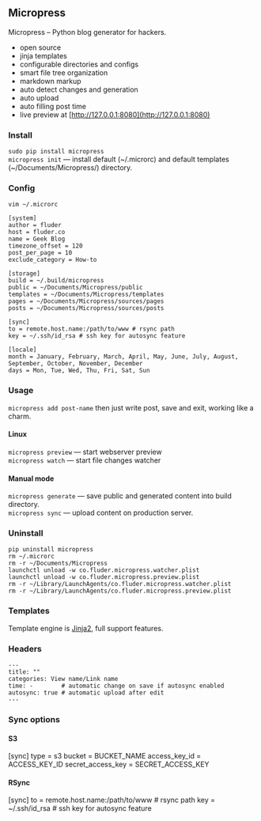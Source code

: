 ## Micropress

Micropress – Python blog generator for hackers.  

- open source  
- jinja templates  
- configurable directories and configs  
- smart file tree organization  
- markdown markup  
- auto detect changes and generation  
- auto upload  
- auto filling post time  
- live preview at [http://127.0.0.1:8080](http://127.0.0.1:8080)

### Install

``sudo pip install micropress``  
``micropress init`` — install default (~/.microrc) and default 
templates (~/Documents/Micropress/) directory.

### Config

``vim ~/.microrc``

    [system]
    author = fluder
    host = fluder.co
    name = Geek Blog
    timezone_offset = 120
    post_per_page = 10
    exclude_category = How-to

    [storage]
    build = ~/.build/micropress
    public = ~/Documents/Micropress/public
    templates = ~/Documents/Micropress/templates
    pages = ~/Documents/Micropress/sources/pages
    posts = ~/Documents/Micropress/sources/posts

    [sync]
    to = remote.host.name:/path/to/www # rsync path
    key = ~/.ssh/id_rsa # ssh key for autosync feature

    [locale]
    month = January, February, March, April, May, June, July, August, September, October, November, December
    days = Mon, Tue, Wed, Thu, Fri, Sat, Sun

### Usage 

``micropress add post-name`` then just write post, save and exit, working like a
charm.

#### Linux 

``micropress preview`` — start webserver preview  
``micropress watch`` — start file changes watcher  

#### Manual mode

``micropress generate`` — save public and generated content into build
directory.  
``micropress sync`` — upload content on production server.  

### Uninstall

``pip uninstall micropress``  
``rm ~/.microrc``  
``rm -r ~/Documents/Micropress``  
``launchctl unload -w co.fluder.micropress.watcher.plist``  
``launchctl unload -w co.fluder.micropress.preview.plist``  
``rm -r ~/Library/LaunchAgents/co.fluder.micropress.watcher.plist``  
``rm -r ~/Library/LaunchAgents/co.fluder.micropress.preview.plist``

### Templates 

Template engine is [Jinja2](http://jinja.pocoo.org/docs/), full support
features.

### Headers

    ---
    title: ""
    categories: View name/Link name
    time: -        # automatic change on save if autosync enabled
    autosync: true # automatic upload after edit
    ---

### Sync options

#### S3

[sync]
type = s3
bucket = BUCKET_NAME
access_key_id = ACCESS_KEY_ID
secret_access_key = SECRET_ACCESS_KEY

#### RSync

[sync]
to = remote.host.name:/path/to/www # rsync path
key = ~/.ssh/id_rsa # ssh key for autosync feature
